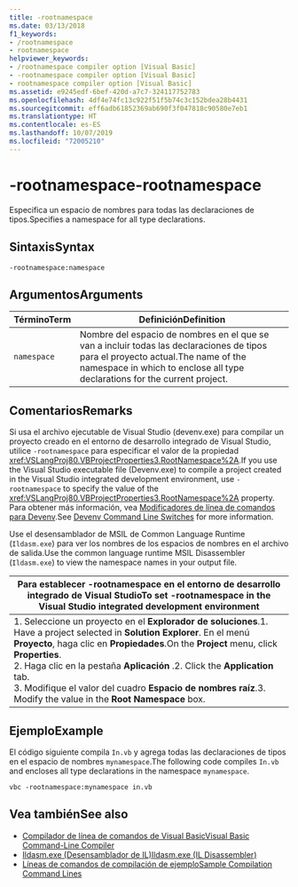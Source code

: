 ```yaml
---
title: -rootnamespace
ms.date: 03/13/2018
f1_keywords:
- /rootnamespace
- rootnamespace
helpviewer_keywords:
- /rootnamespace compiler option [Visual Basic]
- -rootnamespace compiler option [Visual Basic]
- rootnamespace compiler option [Visual Basic]
ms.assetid: e9245edf-6bef-420d-a7c7-324117752783
ms.openlocfilehash: 4df4e74fc13c922f51f5b74c3c152bdea28b4431
ms.sourcegitcommit: eff6adb61852369ab690f3f047818c90580e7eb1
ms.translationtype: HT
ms.contentlocale: es-ES
ms.lasthandoff: 10/07/2019
ms.locfileid: "72005210"
---
```

# <a name="-rootnamespace"></a><span data-ttu-id="b3c77-102">-rootnamespace</span><span class="sxs-lookup"><span data-stu-id="b3c77-102">-rootnamespace</span></span>
<span data-ttu-id="b3c77-103">Especifica un espacio de nombres para todas las declaraciones de tipos.</span><span class="sxs-lookup"><span data-stu-id="b3c77-103">Specifies a namespace for all type declarations.</span></span>  
  
## <a name="syntax"></a><span data-ttu-id="b3c77-104">Sintaxis</span><span class="sxs-lookup"><span data-stu-id="b3c77-104">Syntax</span></span>  
  
```console  
-rootnamespace:namespace  
```  
  
## <a name="arguments"></a><span data-ttu-id="b3c77-105">Argumentos</span><span class="sxs-lookup"><span data-stu-id="b3c77-105">Arguments</span></span>  
  
|<span data-ttu-id="b3c77-106">Término</span><span class="sxs-lookup"><span data-stu-id="b3c77-106">Term</span></span>|<span data-ttu-id="b3c77-107">Definición</span><span class="sxs-lookup"><span data-stu-id="b3c77-107">Definition</span></span>|  
|---|---|  
|`namespace`|<span data-ttu-id="b3c77-108">Nombre del espacio de nombres en el que se van a incluir todas las declaraciones de tipos para el proyecto actual.</span><span class="sxs-lookup"><span data-stu-id="b3c77-108">The name of the namespace in which to enclose all type declarations for the current project.</span></span>|  
  
## <a name="remarks"></a><span data-ttu-id="b3c77-109">Comentarios</span><span class="sxs-lookup"><span data-stu-id="b3c77-109">Remarks</span></span>  
 <span data-ttu-id="b3c77-110">Si usa el archivo ejecutable de Visual Studio (devenv.exe) para compilar un proyecto creado en el entorno de desarrollo integrado de Visual Studio, utilice `-rootnamespace` para especificar el valor de la propiedad <xref:VSLangProj80.VBProjectProperties3.RootNamespace%2A>.</span><span class="sxs-lookup"><span data-stu-id="b3c77-110">If you use the Visual Studio executable file (Devenv.exe) to compile a project created in the Visual Studio integrated development environment, use `-rootnamespace` to specify the value of the <xref:VSLangProj80.VBProjectProperties3.RootNamespace%2A> property.</span></span> <span data-ttu-id="b3c77-111">Para obtener más información, vea [Modificadores de línea de comandos para Devenv](/visualstudio/ide/reference/devenv-command-line-switches).</span><span class="sxs-lookup"><span data-stu-id="b3c77-111">See [Devenv Command Line Switches](/visualstudio/ide/reference/devenv-command-line-switches) for more information.</span></span>  
  
 <span data-ttu-id="b3c77-112">Use el desensamblador de MSIL de Common Language Runtime (`Ildasm.exe`) para ver los nombres de los espacios de nombres en el archivo de salida.</span><span class="sxs-lookup"><span data-stu-id="b3c77-112">Use the common language runtime MSIL Disassembler (`Ildasm.exe`) to view the namespace names in your output file.</span></span>  
  
|<span data-ttu-id="b3c77-113">Para establecer -rootnamespace en el entorno de desarrollo integrado de Visual Studio</span><span class="sxs-lookup"><span data-stu-id="b3c77-113">To set -rootnamespace in the Visual Studio integrated development environment</span></span>|  
|---|  
|<span data-ttu-id="b3c77-114">1.  Seleccione un proyecto en el **Explorador de soluciones**.</span><span class="sxs-lookup"><span data-stu-id="b3c77-114">1.  Have a project selected in **Solution Explorer**.</span></span> <span data-ttu-id="b3c77-115">En el menú **Proyecto**, haga clic en **Propiedades**.</span><span class="sxs-lookup"><span data-stu-id="b3c77-115">On the **Project** menu, click **Properties**.</span></span> <br /><span data-ttu-id="b3c77-116">2.  Haga clic en la pestaña **Aplicación** .</span><span class="sxs-lookup"><span data-stu-id="b3c77-116">2.  Click the **Application** tab.</span></span><br /><span data-ttu-id="b3c77-117">3.  Modifique el valor del cuadro **Espacio de nombres raíz**.</span><span class="sxs-lookup"><span data-stu-id="b3c77-117">3.  Modify the value in the **Root Namespace** box.</span></span>|  
  
## <a name="example"></a><span data-ttu-id="b3c77-118">Ejemplo</span><span class="sxs-lookup"><span data-stu-id="b3c77-118">Example</span></span>  
 <span data-ttu-id="b3c77-119">El código siguiente compila `In.vb` y agrega todas las declaraciones de tipos en el espacio de nombres `mynamespace`.</span><span class="sxs-lookup"><span data-stu-id="b3c77-119">The following code compiles `In.vb` and encloses all type declarations in the namespace `mynamespace`.</span></span>  
  
```console
vbc -rootnamespace:mynamespace in.vb  
```  
  
## <a name="see-also"></a><span data-ttu-id="b3c77-120">Vea también</span><span class="sxs-lookup"><span data-stu-id="b3c77-120">See also</span></span>

- [<span data-ttu-id="b3c77-121">Compilador de línea de comandos de Visual Basic</span><span class="sxs-lookup"><span data-stu-id="b3c77-121">Visual Basic Command-Line Compiler</span></span>](../../../visual-basic/reference/command-line-compiler/index.md)
- [<span data-ttu-id="b3c77-122">Ildasm.exe (Desensamblador de IL)</span><span class="sxs-lookup"><span data-stu-id="b3c77-122">Ildasm.exe (IL Disassembler)</span></span>](../../../framework/tools/ildasm-exe-il-disassembler.md)
- [<span data-ttu-id="b3c77-123">Líneas de comandos de compilación de ejemplo</span><span class="sxs-lookup"><span data-stu-id="b3c77-123">Sample Compilation Command Lines</span></span>](../../../visual-basic/reference/command-line-compiler/sample-compilation-command-lines.md)
